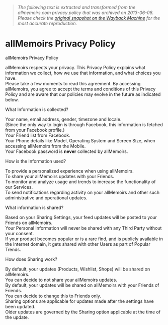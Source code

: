 > *The following text is extracted and transformed from the allmemoirs.com privacy policy that was archived on 2013-06-08. Please check the [original snapshot on the Wayback Machine](https://web.archive.org/web/20130608003039id_/http%3A//www.allmemoirs.com/privacy) for the most accurate reproduction.*

# allMemoirs Privacy Policy

allMemoirs Privacy Policy

allMemoirs respects your privacy. This Privacy Policy explains what information we collect, how we use that information, and what choices you have.  
Please take a few moments to read this agreement. By accessing allMemoirs, you agree to accept the terms and conditions of this Privacy Policy and are aware that our policies may evolve in the future as indicated below. 

What Information is collected?

Your name, email address, gender, timezone and locale.  
(Since the only way to login is through Facebook, this information is fetched from your Facebook profile.)  
Your Friend list from Facebook.  
Your Phone details like Model, Operating System and Screen Size, when accessing allMemoirs from the Mobile.  
Your Facebook password is **never** collected by allMemoirs.  


How is the Information used?

To provide a personalized experience when using allMemoirs.  
To share your allMemoirs updates with your Friends.  
To monitor and analyze usage and trends to increase the functionality of our Services.  
To send notifications regarding activity on your allMemoirs and other such administrative and operational updates.  


What information is shared?

Based on your Sharing Settings, your feed updates will be posted to your Friends on allMemoirs.  
Your Personal Information will never be shared with any Third Party without your consent.  
If your product becomes popular or is a rare find, and is publicly available in the Internet domain, it gets shared with other Users as part of Popular Trends.  


How does Sharing work?

By default, your updates (Products, Wishlist, Shops) will be shared on allMemoirs.  
You can decide to not share your allMemoirs updates.  
By default, your updates will be shared on allMemoirs with your Friends of Friends.  
You can decide to change this to Friends only.  
Sharing options are applicable for updates made after the settings have been updated.  
Older updates are governed by the Sharing option applicable at the time of the update.  

